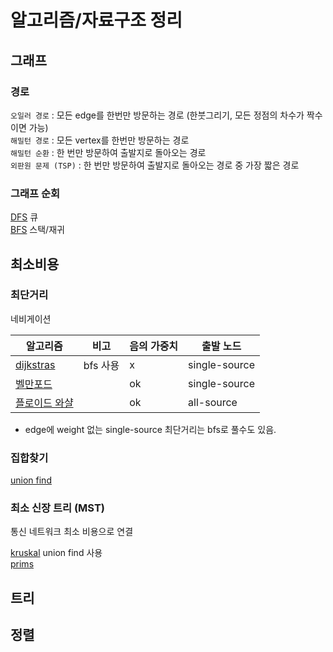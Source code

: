 알고리즘/자료구조 정리
=================

그래프
-----

### 경로
`오일러 경로` : 모든 edge를 한번만 방문하는 경로 (한붓그리기, 모든 정점의 차수가 짝수이면 가능)  
`해밀턴 경로` : 모든 vertex를 한번만 방문하는 경로   
`해밀턴 순환` : 한 번만 방문하여 출발지로 돌아오는 경로  
`외판원 문제 (TSP)` : 한 번만 방문하여 출발지로 돌아오는 경로 중 가장 짧은 경로  


### 그래프 순회
[DFS](dfs.md) 큐  
[BFS](bfs.md) 스택/재귀


최소비용
------

### 최단거리
네비게이션

|알고리즘| 비고 |음의 가중치|출발 노드|
|------|----|----|----|
|[dijkstras](dijkstras.md)     | bfs 사용 |x | single-source |
|[벨만포드](bellman-ford.md)     |         |ok| single-source |
|[플로이드 와샬](floydwarshall.md)|         |ok| all-source    |

* edge에 weight 없는 single-source 최단거리는 bfs로 풀수도 있음.
 


### 집합찾기
[union find](union_find.md)  


### 최소 신장 트리 (MST)
통신 네트워크 최소 비용으로 연결

[kruskal](kruskal.md) union find 사용  
[prims](prims.md)  


트리
---

정렬
---

